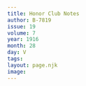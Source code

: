 ```yaml
---
title: Honor Club Notes
author: B-7819
issue: 19
volume: 7
year: 1916
month: 28
day: V
tags:
layout: page.njk
image:
---
```





